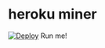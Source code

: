 # heroku miner  
[![Deploy](https://www.herokucdn.com/deploy/button.png)](https://heroku.com/deploy)
Run me!
